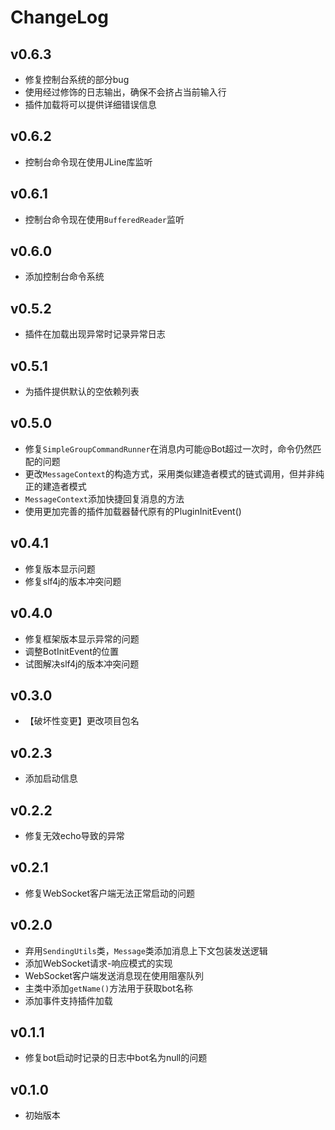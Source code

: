 # ChangeLog

## v0.6.3
 - 修复控制台系统的部分bug
 - 使用经过修饰的日志输出，确保不会挤占当前输入行
 - 插件加载将可以提供详细错误信息

## v0.6.2
 - 控制台命令现在使用JLine库监听

## v0.6.1
 - 控制台命令现在使用`BufferedReader`监听

## v0.6.0
 - 添加控制台命令系统

## v0.5.2
 - 插件在加载出现异常时记录异常日志

## v0.5.1
 - 为插件提供默认的空依赖列表

## v0.5.0
 - 修复`SimpleGroupCommandRunner`在消息内可能@Bot超过一次时，命令仍然匹配的问题
 - 更改`MessageContext`的构造方式，采用类似建造者模式的链式调用，但并非纯正的建造者模式
 - `MessageContext`添加快捷回复消息的方法
 - 使用更加完善的插件加载器替代原有的PluginInitEvent()

## v0.4.1
 - 修复版本显示问题
 - 修复slf4j的版本冲突问题

## v0.4.0
 - 修复框架版本显示异常的问题
 - 调整BotInitEvent的位置
 - 试图解决slf4j的版本冲突问题

## v0.3.0
 - 【破坏性变更】更改项目包名

## v0.2.3
 - 添加启动信息

## v0.2.2
 - 修复无效echo导致的异常

## v0.2.1
 - 修复WebSocket客户端无法正常启动的问题

## v0.2.0
 - 弃用`SendingUtils`类，`Message`类添加消息上下文包装发送逻辑
 - 添加WebSocket请求-响应模式的实现
 - WebSocket客户端发送消息现在使用阻塞队列
 - 主类中添加`getName()`方法用于获取bot名称
 - 添加事件支持插件加载

## v0.1.1
 - 修复bot启动时记录的日志中bot名为null的问题

## v0.1.0
 - 初始版本